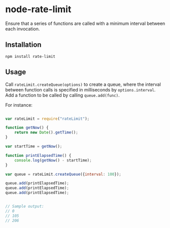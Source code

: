 # node-rate-limit

Ensure that a series of functions are called with a minimum interval between each invocation.

## Installation

    npm install rate-limit
    
## Usage

Call `rateLimit.createQueue(options)` to create a queue,
where the interval between function calls is specified in milliseconds by `options.interval`.
Add a function to be called by calling `queue.add(func)`.

For instance:

```javascript

var rateLimit = require("rateLimit");

function getNow() {
    return new Date().getTime();
}

var startTime = getNow();

function printElapsedTime() {
    console.log(getNow() - startTime);
}

var queue = rateLimit.createQueue({interval: 100});

queue.add(printElapsedTime);
queue.add(printElapsedTime);
queue.add(printElapsedTime);


// Sample output:
// 0
// 105
// 206
```
